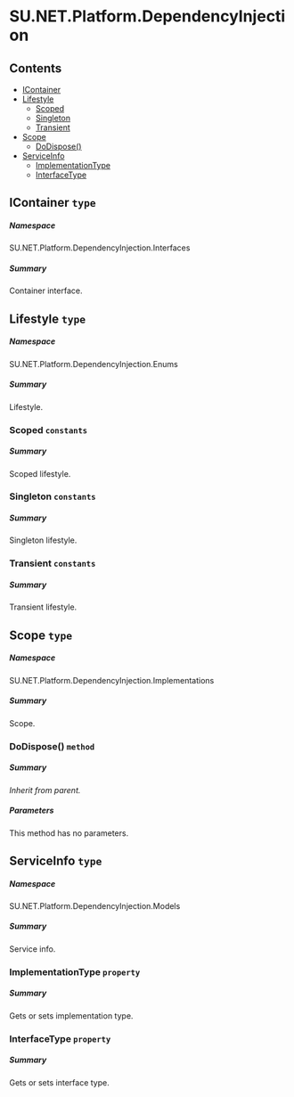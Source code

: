 <a name='assembly'></a>
# SU.NET.Platform.DependencyInjection

## Contents

- [IContainer](#T-SU-NET-Platform-DependencyInjection-Interfaces-IContainer 'SU.NET.Platform.DependencyInjection.Interfaces.IContainer')
- [Lifestyle](#T-SU-NET-Platform-DependencyInjection-Enums-Lifestyle 'SU.NET.Platform.DependencyInjection.Enums.Lifestyle')
  - [Scoped](#F-SU-NET-Platform-DependencyInjection-Enums-Lifestyle-Scoped 'SU.NET.Platform.DependencyInjection.Enums.Lifestyle.Scoped')
  - [Singleton](#F-SU-NET-Platform-DependencyInjection-Enums-Lifestyle-Singleton 'SU.NET.Platform.DependencyInjection.Enums.Lifestyle.Singleton')
  - [Transient](#F-SU-NET-Platform-DependencyInjection-Enums-Lifestyle-Transient 'SU.NET.Platform.DependencyInjection.Enums.Lifestyle.Transient')
- [Scope](#T-SU-NET-Platform-DependencyInjection-Implementations-Scope 'SU.NET.Platform.DependencyInjection.Implementations.Scope')
  - [DoDispose()](#M-SU-NET-Platform-DependencyInjection-Implementations-Scope-DoDispose 'SU.NET.Platform.DependencyInjection.Implementations.Scope.DoDispose')
- [ServiceInfo](#T-SU-NET-Platform-DependencyInjection-Models-ServiceInfo 'SU.NET.Platform.DependencyInjection.Models.ServiceInfo')
  - [ImplementationType](#P-SU-NET-Platform-DependencyInjection-Models-ServiceInfo-ImplementationType 'SU.NET.Platform.DependencyInjection.Models.ServiceInfo.ImplementationType')
  - [InterfaceType](#P-SU-NET-Platform-DependencyInjection-Models-ServiceInfo-InterfaceType 'SU.NET.Platform.DependencyInjection.Models.ServiceInfo.InterfaceType')

<a name='T-SU-NET-Platform-DependencyInjection-Interfaces-IContainer'></a>
## IContainer `type`

##### Namespace

SU.NET.Platform.DependencyInjection.Interfaces

##### Summary

Container interface.

<a name='T-SU-NET-Platform-DependencyInjection-Enums-Lifestyle'></a>
## Lifestyle `type`

##### Namespace

SU.NET.Platform.DependencyInjection.Enums

##### Summary

Lifestyle.

<a name='F-SU-NET-Platform-DependencyInjection-Enums-Lifestyle-Scoped'></a>
### Scoped `constants`

##### Summary

Scoped lifestyle.

<a name='F-SU-NET-Platform-DependencyInjection-Enums-Lifestyle-Singleton'></a>
### Singleton `constants`

##### Summary

Singleton lifestyle.

<a name='F-SU-NET-Platform-DependencyInjection-Enums-Lifestyle-Transient'></a>
### Transient `constants`

##### Summary

Transient lifestyle.

<a name='T-SU-NET-Platform-DependencyInjection-Implementations-Scope'></a>
## Scope `type`

##### Namespace

SU.NET.Platform.DependencyInjection.Implementations

##### Summary

Scope.

<a name='M-SU-NET-Platform-DependencyInjection-Implementations-Scope-DoDispose'></a>
### DoDispose() `method`

##### Summary

*Inherit from parent.*

##### Parameters

This method has no parameters.

<a name='T-SU-NET-Platform-DependencyInjection-Models-ServiceInfo'></a>
## ServiceInfo `type`

##### Namespace

SU.NET.Platform.DependencyInjection.Models

##### Summary

Service info.

<a name='P-SU-NET-Platform-DependencyInjection-Models-ServiceInfo-ImplementationType'></a>
### ImplementationType `property`

##### Summary

Gets or sets implementation type.

<a name='P-SU-NET-Platform-DependencyInjection-Models-ServiceInfo-InterfaceType'></a>
### InterfaceType `property`

##### Summary

Gets or sets interface type.
